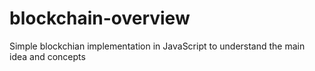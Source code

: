 # blockchain-overview
Simple blockchian implementation in JavaScript to understand the main idea and concepts 
